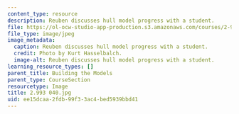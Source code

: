 ```yaml
---
content_type: resource
description: Reuben discusses hull model progress with a student.
file: https://ol-ocw-studio-app-production.s3.amazonaws.com/courses/2-993-special-topics-in-mechanical-engineering-the-art-and-science-of-boat-design-january-iap-2007/ee15dcaa2fdb99f33ac4bed5939bbd41_2993040.jpg
file_type: image/jpeg
image_metadata:
  caption: Reuben discusses hull model progress with a student.
  credit: Photo by Kurt Hasselbalch.
  image-alt: Reuben discusses hull model progress with a student.
learning_resource_types: []
parent_title: Building the Models
parent_type: CourseSection
resourcetype: Image
title: 2.993 040.jpg
uid: ee15dcaa-2fdb-99f3-3ac4-bed5939bbd41
---
```

